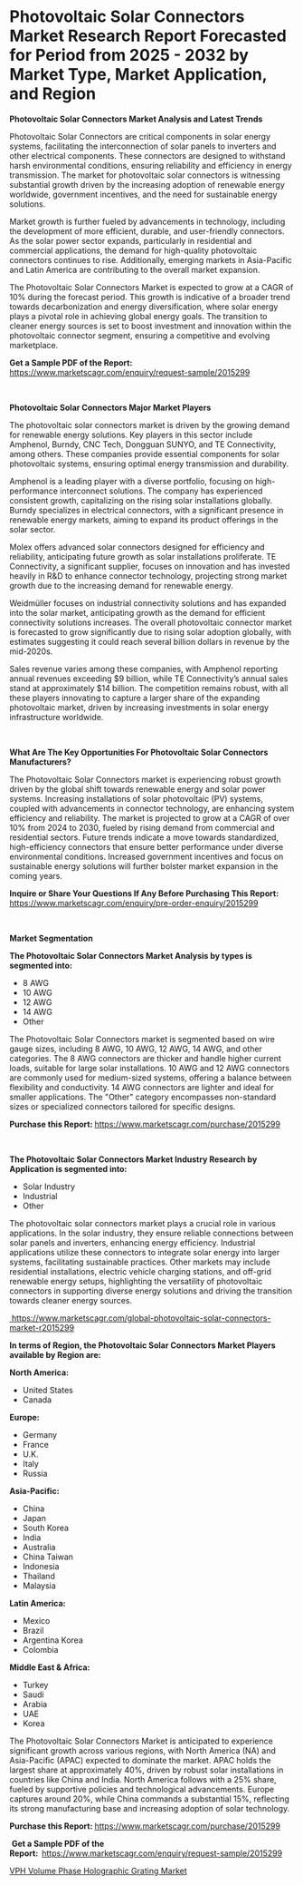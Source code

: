 <p><h1>Photovoltaic Solar Connectors Market Research Report Forecasted for Period from 2025 -  2032 by Market Type, Market Application, and Region</h1></p><p><strong>Photovoltaic Solar Connectors Market Analysis and Latest Trends</strong></p>
<p><p>Photovoltaic Solar Connectors are critical components in solar energy systems, facilitating the interconnection of solar panels to inverters and other electrical components. These connectors are designed to withstand harsh environmental conditions, ensuring reliability and efficiency in energy transmission. The market for photovoltaic solar connectors is witnessing substantial growth driven by the increasing adoption of renewable energy worldwide, government incentives, and the need for sustainable energy solutions.</p><p>Market growth is further fueled by advancements in technology, including the development of more efficient, durable, and user-friendly connectors. As the solar power sector expands, particularly in residential and commercial applications, the demand for high-quality photovoltaic connectors continues to rise. Additionally, emerging markets in Asia-Pacific and Latin America are contributing to the overall market expansion.</p><p>The Photovoltaic Solar Connectors Market is expected to grow at a CAGR of 10% during the forecast period. This growth is indicative of a broader trend towards decarbonization and energy diversification, where solar energy plays a pivotal role in achieving global energy goals. The transition to cleaner energy sources is set to boost investment and innovation within the photovoltaic connector segment, ensuring a competitive and evolving marketplace.</p></p>
<p><strong>Get a Sample PDF of the Report:&nbsp;</strong> <a href="https://www.marketscagr.com/enquiry/request-sample/2015299?utm_campaign=1743&utm_medium=2&utm_source=Github&utm_content=ia&utm_term=17012025&utm_id=photovoltaic-solar-connectors">https://www.marketscagr.com/enquiry/request-sample/2015299</a></p>
<p>&nbsp;</p>
<p><strong>Photovoltaic Solar Connectors Major Market Players</strong></p>
<p><p>The photovoltaic solar connectors market is driven by the growing demand for renewable energy solutions. Key players in this sector include Amphenol, Burndy, CNC Tech, Dongguan SUNYO, and TE Connectivity, among others. These companies provide essential components for solar photovoltaic systems, ensuring optimal energy transmission and durability.</p><p>Amphenol is a leading player with a diverse portfolio, focusing on high-performance interconnect solutions. The company has experienced consistent growth, capitalizing on the rising solar installations globally. Burndy specializes in electrical connectors, with a significant presence in renewable energy markets, aiming to expand its product offerings in the solar sector.</p><p>Molex offers advanced solar connectors designed for efficiency and reliability, anticipating future growth as solar installations proliferate. TE Connectivity, a significant supplier, focuses on innovation and has invested heavily in R&D to enhance connector technology, projecting strong market growth due to the increasing demand for renewable energy.</p><p>Weidmüller focuses on industrial connectivity solutions and has expanded into the solar market, anticipating growth as the demand for efficient connectivity solutions increases. The overall photovoltaic connector market is forecasted to grow significantly due to rising solar adoption globally, with estimates suggesting it could reach several billion dollars in revenue by the mid-2020s.</p><p>Sales revenue varies among these companies, with Amphenol reporting annual revenues exceeding $9 billion, while TE Connectivity’s annual sales stand at approximately $14 billion. The competition remains robust, with all these players innovating to capture a larger share of the expanding photovoltaic market, driven by increasing investments in solar energy infrastructure worldwide.</p></p>
<p>&nbsp;</p>
<p><strong>What Are The Key Opportunities For Photovoltaic Solar Connectors Manufacturers?</strong></p>
<p><p>The Photovoltaic Solar Connectors market is experiencing robust growth driven by the global shift towards renewable energy and solar power systems. Increasing installations of solar photovoltaic (PV) systems, coupled with advancements in connector technology, are enhancing system efficiency and reliability. The market is projected to grow at a CAGR of over 10% from 2024 to 2030, fueled by rising demand from commercial and residential sectors. Future trends indicate a move towards standardized, high-efficiency connectors that ensure better performance under diverse environmental conditions. Increased government incentives and focus on sustainable energy solutions will further bolster market expansion in the coming years.</p></p>
<p><strong>Inquire or Share Your Questions If Any Before Purchasing This Report:</strong> <a href="https://www.marketscagr.com/enquiry/pre-order-enquiry/2015299?utm_campaign=1743&utm_medium=2&utm_source=Github&utm_content=ia&utm_term=17012025&utm_id=photovoltaic-solar-connectors">https://www.marketscagr.com/enquiry/pre-order-enquiry/2015299</a></p>
<p>&nbsp;</p>
<p><strong>Market Segmentation</strong></p>
<p><strong>The Photovoltaic Solar Connectors Market Analysis by types is segmented into:</strong></p>
<p><ul><li>8 AWG</li><li>10 AWG</li><li>12 AWG</li><li>14 AWG</li><li>Other</li></ul></p>
<p><p>The Photovoltaic Solar Connectors market is segmented based on wire gauge sizes, including 8 AWG, 10 AWG, 12 AWG, 14 AWG, and other categories. The 8 AWG connectors are thicker and handle higher current loads, suitable for large solar installations. 10 AWG and 12 AWG connectors are commonly used for medium-sized systems, offering a balance between flexibility and conductivity. 14 AWG connectors are lighter and ideal for smaller applications. The "Other" category encompasses non-standard sizes or specialized connectors tailored for specific designs.</p></p>
<p><strong>Purchase this Report:&nbsp;</strong><a href="https://www.marketscagr.com/purchase/2015299?utm_campaign=1743&utm_medium=2&utm_source=Github&utm_content=ia&utm_term=17012025&utm_id=photovoltaic-solar-connectors">https://www.marketscagr.com/purchase/2015299</a></p>
<p>&nbsp;</p>
<p><strong>The Photovoltaic Solar Connectors Market Industry Research by Application is segmented into:</strong></p>
<p><ul><li>Solar Industry</li><li>Industrial</li><li>Other</li></ul></p>
<p><p>The photovoltaic solar connectors market plays a crucial role in various applications. In the solar industry, they ensure reliable connections between solar panels and inverters, enhancing energy efficiency. Industrial applications utilize these connectors to integrate solar energy into larger systems, facilitating sustainable practices. Other markets may include residential installations, electric vehicle charging stations, and off-grid renewable energy setups, highlighting the versatility of photovoltaic connectors in supporting diverse energy solutions and driving the transition towards cleaner energy sources.</p></p>
<p><a href="https://www.marketscagr.com/global-photovoltaic-solar-connectors-market-r2015299?utm_campaign=1743&utm_medium=2&utm_source=Github&utm_content=ia&utm_term=17012025&utm_id=photovoltaic-solar-connectors">&nbsp;https://www.marketscagr.com/global-photovoltaic-solar-connectors-market-r2015299</a></p>
<p><strong>In terms of Region, the Photovoltaic Solar Connectors Market Players available by Region are:</strong></p>
<p>
    <p> <strong> North America: </strong>
        <ul>
            <li>United States</li>
            <li>Canada</li>
        </ul>
        </p> 
    <p> <strong> Europe: </strong>
        <ul>
            <li>Germany</li>
            <li>France</li>
            <li>U.K.</li>
            <li>Italy</li>
            <li>Russia</li>
        </ul>
        </p> 
    <p> <strong> Asia-Pacific: </strong>
        <ul>
            <li>China</li>
            <li>Japan</li>
            <li>South Korea</li>
            <li>India</li>
            <li>Australia</li>
            <li>China Taiwan</li>
            <li>Indonesia</li>
            <li>Thailand</li>
            <li>Malaysia</li>
        </ul>
        </p> 
    <p> <strong> Latin America: </strong>
        <ul>
            <li>Mexico</li>
            <li>Brazil</li>
            <li>Argentina Korea</li>
            <li>Colombia</li>
        </ul>
        </p> 
    <p> <strong> Middle East & Africa: </strong>
        <ul>
            <li>Turkey</li>
            <li>Saudi</li>
            <li>Arabia</li>
            <li>UAE</li>
            <li>Korea</li>
        </ul>
    </p>
    </p>
<p><p>The Photovoltaic Solar Connectors Market is anticipated to experience significant growth across various regions, with North America (NA) and Asia-Pacific (APAC) expected to dominate the market. APAC holds the largest share at approximately 40%, driven by robust solar installations in countries like China and India. North America follows with a 25% share, fueled by supportive policies and technological advancements. Europe captures around 20%, while China commands a substantial 15%, reflecting its strong manufacturing base and increasing adoption of solar technology.</p></p>
<p><strong>Purchase this Report: </strong><a href="https://www.marketscagr.com/purchase/2015299?utm_campaign=1743&utm_medium=2&utm_source=Github&utm_content=ia&utm_term=17012025&utm_id=photovoltaic-solar-connectors">https://www.marketscagr.com/purchase/2015299</a></p>
<p>&nbsp;<strong>Get a Sample PDF of the Report:&nbsp;&nbsp;</strong><a href="https://www.marketscagr.com/enquiry/request-sample/2015299?utm_campaign=1743&utm_medium=2&utm_source=Github&utm_content=ia&utm_term=17012025&utm_id=photovoltaic-solar-connectors">https://www.marketscagr.com/enquiry/request-sample/2015299</a></p>
<p><strong></strong></p>
<p><p><a href="https://github.com/willjis/Market-Research-Report-List-1/blob/main/vph-volume-phase-holographic-grating-market.md?utm_campaign=1743&utm_medium=2&utm_source=Github&utm_content=ia&utm_term=17012025&utm_id=photovoltaic-solar-connectors">VPH Volume Phase Holographic Grating Market</a></p></p>
